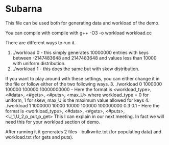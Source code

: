 # Subarna
This file can be used both for generating data and workload of the demo. 

You can compile with compile with g++ -O3 -o workload workload.cc 

There are different ways to run it.
 1. ./workload 0  - this simply generates 10000000 entries with keys between -2147483648 and 2147483648 and values less than 10000 with uniform distribution.
 2. ./workload 1 - this does the same but with skew distribution.

If you want to play around with these settings, you can either change it in the file or follow either of the two following ways.
 3. ./workload 0 1000000 100000 100000 10000000000 - Here the format is <workload_type>, <#data>, <#gets>, <#puts>, <max_U> where workload_type = 0 for uniform, 1 for skew, max_U is the maximum value allowed for keys
 4. ./workload 1 1000000 10000 10000 100000 100000000 0.3 0.1 - Here the format is <workload_type>, <#data>, <#gets>, <#puts>, <U_1,U_2,p_put,p_get> This I can explain in our next meeting. In fact we will need this for your workload section of demo.

After running it it generates 2 files - bulkwrite.txt (for populating data) and workload.txt (for gets and puts).